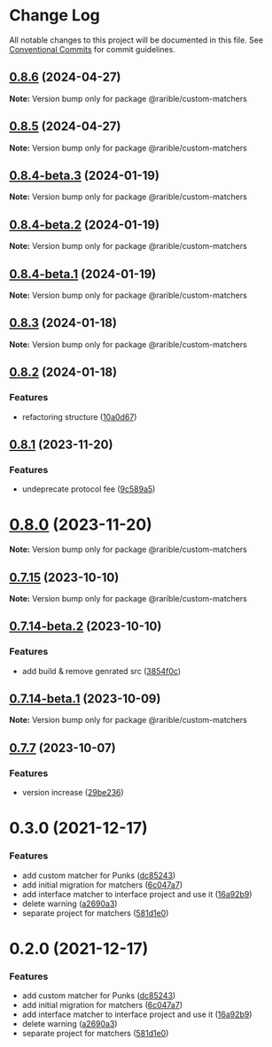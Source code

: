 # Change Log

All notable changes to this project will be documented in this file.
See [Conventional Commits](https://conventionalcommits.org) for commit guidelines.

## [0.8.6](https://github.com/rariblecom/protocol-contracts/compare/v0.8.1...v0.8.6) (2024-04-27)

**Note:** Version bump only for package @rarible/custom-matchers

## [0.8.5](https://github.com/rariblecom/protocol-contracts/compare/v0.8.1...v0.8.5) (2024-04-27)

**Note:** Version bump only for package @rarible/custom-matchers

## [0.8.4-beta.3](https://github.com/rariblecom/protocol-contracts/compare/v0.8.4-beta.2...v0.8.4-beta.3) (2024-01-19)

**Note:** Version bump only for package @rarible/custom-matchers

## [0.8.4-beta.2](https://github.com/rariblecom/protocol-contracts/compare/v0.8.4-beta.1...v0.8.4-beta.2) (2024-01-19)

**Note:** Version bump only for package @rarible/custom-matchers

## [0.8.4-beta.1](https://github.com/rariblecom/protocol-contracts/compare/v0.8.3...v0.8.4-beta.1) (2024-01-19)

**Note:** Version bump only for package @rarible/custom-matchers

## [0.8.3](https://github.com/rariblecom/protocol-contracts/compare/v0.8.2...v0.8.3) (2024-01-18)

**Note:** Version bump only for package @rarible/custom-matchers

## [0.8.2](https://github.com/rariblecom/protocol-contracts/compare/v0.8.1...v0.8.2) (2024-01-18)

### Features

- refactoring structure ([10a0d67](https://github.com/rariblecom/protocol-contracts/commit/10a0d673d9a589aa8e341ea5e3aa9c0657cabe2d))

## [0.8.1](https://github.com/rariblecom/protocol-contracts/compare/v0.7.15...v0.8.1) (2023-11-20)

### Features

- undeprecate protocol fee ([9c589a5](https://github.com/rariblecom/protocol-contracts/commit/9c589a57028b2f541245f0e96557c535d1740bf9))

# [0.8.0](https://github.com/rariblecom/protocol-contracts/compare/v0.7.15...v0.8.0) (2023-11-20)

**Note:** Version bump only for package @rarible/custom-matchers

## [0.7.15](https://github.com/rariblecom/protocol-contracts/compare/v0.7.14-beta.3...v0.7.15) (2023-10-10)

**Note:** Version bump only for package @rarible/custom-matchers

## [0.7.14-beta.2](https://github.com/rariblecom/protocol-contracts/compare/v0.7.14-beta.1...v0.7.14-beta.2) (2023-10-10)

### Features

- add build & remove genrated src ([3854f0c](https://github.com/rariblecom/protocol-contracts/commit/3854f0c2581a721e079215ad0cdcec4680bca9fd))

## [0.7.14-beta.1](https://github.com/rariblecom/protocol-contracts/compare/v0.7.14-beta.0...v0.7.14-beta.1) (2023-10-09)

**Note:** Version bump only for package @rarible/custom-matchers

## [0.7.7](https://github.com/rariblecom/protocol-contracts/compare/v0.3.0-beta7...v0.7.7) (2023-10-07)

### Features

- version increase ([29be236](https://github.com/rariblecom/protocol-contracts/commit/29be236fdfefbabf0922457a9fdc3e0a219088bd))

# 0.3.0 (2021-12-17)

### Features

- add custom matcher for Punks ([dc85243](https://github.com/rariblecom/protocol-contracts/commit/dc852432d14fe644f17d897d4021801eccba4490))
- add initial migration for matchers ([6c047a7](https://github.com/rariblecom/protocol-contracts/commit/6c047a746d445d9fb8dbf491247871da17a35646))
- add interface matcher to interface project and use it ([16a92b9](https://github.com/rariblecom/protocol-contracts/commit/16a92b9e459ea67676cbe86399acbf8463310505))
- delete warning ([a2690a3](https://github.com/rariblecom/protocol-contracts/commit/a2690a3bf9cabff4785791e1d7ac81f9d077912d))
- separate project for matchers ([581d1e0](https://github.com/rariblecom/protocol-contracts/commit/581d1e06d22b1c78782f1119ec917b01801d1362))

# 0.2.0 (2021-12-17)

### Features

- add custom matcher for Punks ([dc85243](https://github.com/rariblecom/protocol-contracts/commit/dc852432d14fe644f17d897d4021801eccba4490))
- add initial migration for matchers ([6c047a7](https://github.com/rariblecom/protocol-contracts/commit/6c047a746d445d9fb8dbf491247871da17a35646))
- add interface matcher to interface project and use it ([16a92b9](https://github.com/rariblecom/protocol-contracts/commit/16a92b9e459ea67676cbe86399acbf8463310505))
- delete warning ([a2690a3](https://github.com/rariblecom/protocol-contracts/commit/a2690a3bf9cabff4785791e1d7ac81f9d077912d))
- separate project for matchers ([581d1e0](https://github.com/rariblecom/protocol-contracts/commit/581d1e06d22b1c78782f1119ec917b01801d1362))
